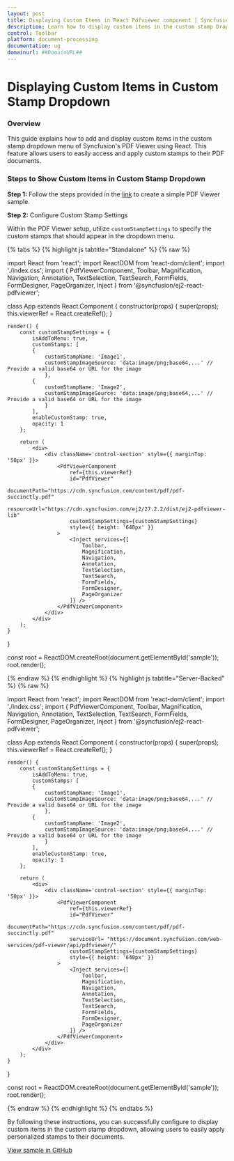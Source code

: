 ```yaml
---
layout: post
title: Displaying Custom Items in React Pdfviewer component | Syncfusion
description: Learn how to display custom items in the custom stamp Dropdown in Syncfusion React Pdfviewer component of Syncfusion Essential JS 2 and more.
control: Toolbar
platform: document-processing
documentation: ug
domainurl: ##DomainURL##
---
```



# Displaying Custom Items in Custom Stamp Dropdown

### Overview

This guide explains how to add and display custom items in the custom stamp dropdown menu of Syncfusion's PDF Viewer using React. This feature allows users to easily access and apply custom stamps to their PDF documents.

### Steps to Show Custom Items in Custom Stamp Dropdown

**Step 1:** Follow the steps provided in the [link](https://help.syncfusion.com/document-processing/pdf/pdf-viewer/react/getting-started) to create a simple PDF Viewer sample.


**Step 2:** Configure Custom Stamp Settings

Within the PDF Viewer setup, utilize `customStampSettings` to specify the custom stamps that should appear in the dropdown menu.

{% tabs %}
{% highlight js tabtitle="Standalone" %}
{% raw %}

import React from 'react';
import ReactDOM from 'react-dom/client';
import './index.css';
import {
    PdfViewerComponent,
    Toolbar,
    Magnification,
    Navigation,
    Annotation,
    TextSelection,
    TextSearch,
    FormFields,
    FormDesigner,
    PageOrganizer,
    Inject
} from '@syncfusion/ej2-react-pdfviewer';

class App extends React.Component {
    constructor(props) {
        super(props);
        this.viewerRef = React.createRef();
    }

    render() {
        const customStampSettings = {
            isAddToMenu: true,
            customStamps: [
            {
                customStampName: 'Image1',
                customStampImageSource: 'data:image/png;base64,...' // Provide a valid base64 or URL for the image
                },
            {
                customStampName: 'Image2',
                customStampImageSource: 'data:image/png;base64,...' // Provide a valid base64 or URL for the image
                }
            ],
            enableCustomStamp: true,
            opacity: 1
        };

        return (
            <div>
                <div className='control-section' style={{ marginTop: '50px' }}>
                    <PdfViewerComponent
                        ref={this.viewerRef}
                        id="PdfViewer"
                        documentPath="https://cdn.syncfusion.com/content/pdf/pdf-succinctly.pdf"
                        resourceUrl="https://cdn.syncfusion.com/ej2/27.2.2/dist/ej2-pdfviewer-lib"
                        customStampSettings={customStampSettings}
                        style={{ height: '640px' }}
                    >
                        <Inject services={[
                            Toolbar,
                            Magnification,
                            Navigation,
                            Annotation,
                            TextSelection,
                            TextSearch,
                            FormFields,
                            FormDesigner,
                            PageOrganizer
                        ]} />
                    </PdfViewerComponent>
                </div>
            </div>
        );
    }
}

const root = ReactDOM.createRoot(document.getElementById('sample'));
root.render(<App />);

{% endraw %}
{% endhighlight %}
{% highlight js tabtitle="Server-Backed" %}
{% raw %}

import React from 'react';
import ReactDOM from 'react-dom/client';
import './index.css';
import {
    PdfViewerComponent,
    Toolbar,
    Magnification,
    Navigation,
    Annotation,
    TextSelection,
    TextSearch,
    FormFields,
    FormDesigner,
    PageOrganizer,
    Inject
} from '@syncfusion/ej2-react-pdfviewer';

class App extends React.Component {
    constructor(props) {
        super(props);
        this.viewerRef = React.createRef();
    }

    render() {
        const customStampSettings = {
            isAddToMenu: true,
            customStamps: [
            {
                customStampName: 'Image1',
                customStampImageSource: 'data:image/png;base64,...' // Provide a valid base64 or URL for the image
                },
            {
                customStampName: 'Image2',
                customStampImageSource: 'data:image/png;base64,...' // Provide a valid base64 or URL for the image
                }
            ],
            enableCustomStamp: true,
            opacity: 1
        };

        return (
            <div>
                <div className='control-section' style={{ marginTop: '50px' }}>
                    <PdfViewerComponent
                        ref={this.viewerRef}
                        id="PdfViewer"
                        documentPath="https://cdn.syncfusion.com/content/pdf/pdf-succinctly.pdf"
                        serviceUrl= "https://document.syncfusion.com/web-services/pdf-viewer/api/pdfviewer/"
                        customStampSettings={customStampSettings}
                        style={{ height: '640px' }}
                    >
                        <Inject services={[
                            Toolbar,
                            Magnification,
                            Navigation,
                            Annotation,
                            TextSelection,
                            TextSearch,
                            FormFields,
                            FormDesigner,
                            PageOrganizer
                        ]} />
                    </PdfViewerComponent>
                </div>
            </div>
        );
    }
}

const root = ReactDOM.createRoot(document.getElementById('sample'));
root.render(<App />);

{% endraw %}
{% endhighlight %}
{% endtabs %}


By following these instructions, you can successfully configure to display custom items in the custom stamp dropdown, allowing users to easily apply personalized stamps to their documents.

[View sample in GitHub](https://github.com/SyncfusionExamples/react-pdf-viewer-examples/tree/master/How%20to)